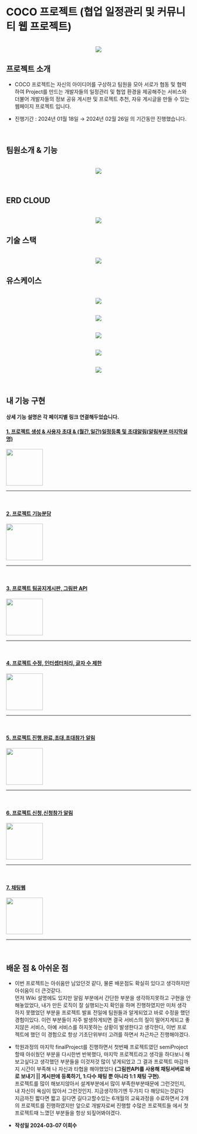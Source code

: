 # COCO 프로젝트 (협업 일정관리 및 커뮤니티 웹 프로젝트)

<p align="center">
  <br>
  <img src="./images/메인.jpg">
  <br>
</p>

## 프로젝트 소개

- COCO 프로젝트는 자신의 아이디어를 구상하고 팀원을 모아 서로가 협동 및 협력하여 Project를 만드는
  개발자들의 일정관리 및 협업 환경을 제공해주는 서비스와 더불어 개발자들의 정보 공유 게시판 및 프로젝트 추천, 자유 게시글을 만들 수 있는 웹페이지 프로젝트 입니다.


  
- 진행기간 : 2024년 01월 18일 → 2024년 02월 26일 의 기간동안 진행했습니다.

<br>

## 팀원소개 & 기능
<p align="center">
  <br>
  <img src="./images/팀원기능.jpg">
  <br>
</p>

<br>


## ERD CLOUD
<p align="center">
  <br>
  <img src="./images/ERD.jpg">
  <br>
</p>

## 기술 스택

<p align="center">
  <br>
  <img src="./images/기술스택.jpg">
  <br>
</p>

## 유스케이스
<p align="center">
  <br>
  <img src="./images/유스케이스1.jpg">
  <br>
</p>
<p align="center">
  <br>
  <img src="./images/유스케이스2.jpg">
  <br>
</p>
<p align="center">
  <br>
  <img src="./images/유스케이스3.jpg">
  <br>
</p>
<p align="center">
  <br>
  <img src="./images/유스케이스4.jpg">
  <br>
</p>
<p align="center">
  <br>
  <img src="./images/유스케이스5.jpg">
  <br>
</p>

<br>


## 내 기능 구현
#### 상세 기능 설명은 각 페이지별 링크 연결해두었습니다.
####  [1. 프로젝트 생성 & 사용자 초대 & (월간,일간)일정등록 및 초대알림(알림부분 마지막설명)](https://github.com/aa6488/Portfolio-Final-Project/wiki/%F0%9F%93%83-%EA%B8%B0%EB%8A%A5-%EC%83%81%EC%84%B8%EC%84%A4%EB%AA%85#1-%ED%94%84%EB%A1%9C%EC%A0%9D%ED%8A%B8-%EC%83%9D%EC%84%B1)

<img width="100px;" src="https://github.com/aa6488/Portfolio-Final-Project/blob/master/gif/%EC%83%9D%EC%84%B1%EC%B4%88%EB%8C%80%EC%9D%BC%EC%A0%95%EB%93%B1%EB%A1%9D2.gif"> 

<hr>

<br>

#### [2. 프로젝트 기능분담 ](https://github.com/aa6488/Portfolio-Final-Project/wiki/%F0%9F%93%83-%EA%B8%B0%EB%8A%A5-%EC%83%81%EC%84%B8%EC%84%A4%EB%AA%85#4-%ED%94%84%EB%A1%9C%EC%A0%9D%ED%8A%B8-%EA%B8%B0%EB%8A%A5%EB%B6%84%EB%8B%B4)
<img width="100px;" src="https://github.com/aa6488/Portfolio-Final-Project/blob/master/gif/%ED%94%84%EB%A1%9C%EC%A0%9D%ED%8A%B8%EA%B8%B0%EB%8A%A5%EB%B6%84%EB%8B%B4.gif"> 

<hr>

<br>

#### [3. 프로젝트 팀공지게시판, 그림판 API](https://github.com/aa6488/Portfolio-Final-Project/wiki/%F0%9F%93%83-%EA%B8%B0%EB%8A%A5-%EC%83%81%EC%84%B8%EC%84%A4%EB%AA%85#5-%ED%94%84%EB%A1%9C%EC%A0%9D%ED%8A%B8-%ED%8C%80-%EA%B3%B5%EC%A7%80%EA%B2%8C%EC%8B%9C%ED%8C%90-%EA%B7%B8%EB%A6%BC%ED%8C%90-api)
<img width="100px;" src="https://github.com/aa6488/Portfolio-Final-Project/blob/master/gif/%EA%B3%B5%EC%A7%80%EA%B7%B8%EB%A6%BC%ED%8C%90.gif"> 

<hr>

<br>

#### [4. 프로젝트 수정, 인터셉터처리, 글자 수 제한](https://github.com/aa6488/Portfolio-Final-Project/wiki/%F0%9F%93%83-%EA%B8%B0%EB%8A%A5-%EC%83%81%EC%84%B8%EC%84%A4%EB%AA%85#6-%ED%94%84%EB%A1%9C%EC%A0%9D%ED%8A%B8-%EC%88%98%EC%A0%95%EC%82%AD%EC%A0%9C-%EC%9D%B8%ED%84%B0%EC%85%89%ED%84%B0%EC%B2%98%EB%A6%AC-%EA%B8%80%EC%9E%90-%EC%88%98-%EC%A0%9C%ED%95%9C)
<img width="100px;" src="https://github.com/aa6488/Portfolio-Final-Project/blob/master/gif/%EC%88%98%EC%A0%95%EC%9D%B8%ED%84%B0%EC%85%89%ED%84%B0%EC%B2%98%EB%A6%AC.gif"> 

<hr>

<br>

#### [5. 프로젝트 진행,완료,초대,초대참가 알림](https://github.com/aa6488/Portfolio-Final-Project/wiki/%F0%9F%93%83-%EA%B8%B0%EB%8A%A5-%EC%83%81%EC%84%B8%EC%84%A4%EB%AA%85#7-%ED%94%84%EB%A1%9C%EC%A0%9D%ED%8A%B8-%EC%95%8C%EB%A6%BC)
<img width="100px;" src="https://github.com/aa6488/Portfolio-Final-Project/blob/master/gif/%EC%A7%84%ED%96%89%EC%99%84%EB%A3%8C%EC%B4%88%EB%8C%80%EC%B4%88%EB%8C%80%EC%B0%B8%EA%B0%80.gif"> 

<hr>

<br>

#### [6. 프로젝트 신청,신청참가 알림](https://github.com/aa6488/Portfolio-Final-Project/wiki/%F0%9F%93%83-%EA%B8%B0%EB%8A%A5-%EC%83%81%EC%84%B8%EC%84%A4%EB%AA%85#7-%ED%94%84%EB%A1%9C%EC%A0%9D%ED%8A%B8-%EC%95%8C%EB%A6%BC)
<img width="100px;" src="https://github.com/aa6488/Portfolio-Final-Project/blob/master/gif/%EC%8B%A0%EC%B2%AD%EC%8B%A0%EC%B2%AD%EC%B0%B8%EA%B0%80.gif"> 

<hr>

<br>

#### [7. 채팅웹 ](https://github.com/aa6488/Portfolio-Final-Project/wiki/%F0%9F%93%83-%EA%B8%B0%EB%8A%A5-%EC%83%81%EC%84%B8%EC%84%A4%EB%AA%85#8-%EC%B1%84%ED%8C%85)
<img width="100px;" src="https://github.com/aa6488/Portfolio-Final-Project/blob/master/gif/%EC%B1%84%ED%8C%85.gif"> 

<hr>

<br>


## 배운 점 & 아쉬운 점

<p align="justify">

- 이번 프로젝트는 아쉬움만 남았던것 같다, 물론 배운점도 확실히 있다고 생각하지만 아쉬움이 더 큰것같다. <br>
먼저 Wiki 설명에도 있지만 알림 부분에서 간단한 부분을 생각하지못하고 구현을 안해놓았었다, 내가 만든 로직이 잘 실행되는지 확인을 하며 진행하였지만 미처 생각하지 못했었던 부분을 프로젝트 발표 전일에 팀원들과 알게되었고 바로 수정을 했던 경험이있다. 이런 부분들이 자주 발생하게되면 결국 서비스의 질이 떨어지게되고 좋지않은 서비스, 아예 서비스를 하지못하는 상황이 발생한다고 생각한다, 이번 프로젝트에 했던 이 경험으로 항상 기초단위부터 고려를 하면서 차근차근 진행해야겠다.

- 학원과정의 마지막 finalProject를 진행하면서 첫번째 프로젝트였던 semiProject 할때 아쉬웠던 부분을 다시한번 반복했다, 마지막 프로젝트라고 생각을 하다보니 해보고싶다고 생각했던 부분들을 이것저것 많이 넣게되었고 그 결과 프로젝트 마감까지 시간이 부족해 나 자신과 타협을 해야했었다 <Strong>(그림판API를 사용해 채팅서버로 바로 보내기 || 게시판에 등록하기, 1:다수 채팅 뿐 아니라 1:1 채팅 구현)</Strong>. <br> 프로젝트를 많이 해보지않아서 설계부분에서 많이 부족한부분때문에 그런것인지, 내 자신이 욕심이 많아서 그런것인지. 지금생각하기엔 두가지 다 해당되는것같다 <br> 지금까진 짧다면 짧고 길다면 길다고할수있는 6개월의 교육과정을 수료하면서 2개의 프로젝트를 진행하였지만 앞으로 개발자로써 진행할 수많은 프로젝트들 에서 첫 프로젝트때 느꼈던 부분들을 항상 되짚어봐야겠다.

- <strong>작성일 2024-03-07 이희수</strong> 

</p>

<br>
